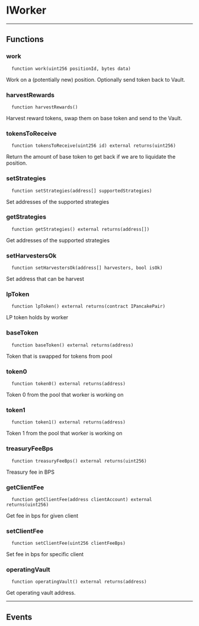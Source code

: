 # IWorker




___

## Functions

### work



```solidity
  function work(uint256 positionId, bytes data)
```

Work on a (potentially new) position. Optionally send token back to Vault.



### harvestRewards



```solidity
  function harvestRewards()
```

Harvest reward tokens, swap them on base token and send to the Vault.



### tokensToReceive



```solidity
  function tokensToReceive(uint256 id) external returns(uint256)
```

Return the amount of base token to get back if we are to liquidate the position.



### setStrategies



```solidity
  function setStrategies(address[] supportedStrategies)
```

Set addresses of the supported strategies



### getStrategies



```solidity
  function getStrategies() external returns(address[])
```

Get addresses of the supported strategies



### setHarvestersOk



```solidity
  function setHarvestersOk(address[] harvesters, bool isOk)
```

Set address that can be harvest



### lpToken



```solidity
  function lpToken() external returns(contract IPancakePair)
```

LP token holds by worker



### baseToken



```solidity
  function baseToken() external returns(address)
```

Token that is swapped for tokens from pool



### token0



```solidity
  function token0() external returns(address)
```

Token 0 from the pool that worker is working on



### token1



```solidity
  function token1() external returns(address)
```

Token 1 from the pool that worker is working on



### treasuryFeeBps



```solidity
  function treasuryFeeBps() external returns(uint256)
```

Treasury fee in BPS



### getClientFee



```solidity
  function getClientFee(address clientAccount) external returns(uint256)
```

Get fee in bps for given client



### setClientFee



```solidity
  function setClientFee(uint256 clientFeeBps)
```

Set fee in bps for specific client



### operatingVault



```solidity
  function operatingVault() external returns(address)
```

Get operating vault address.




___

## Events

